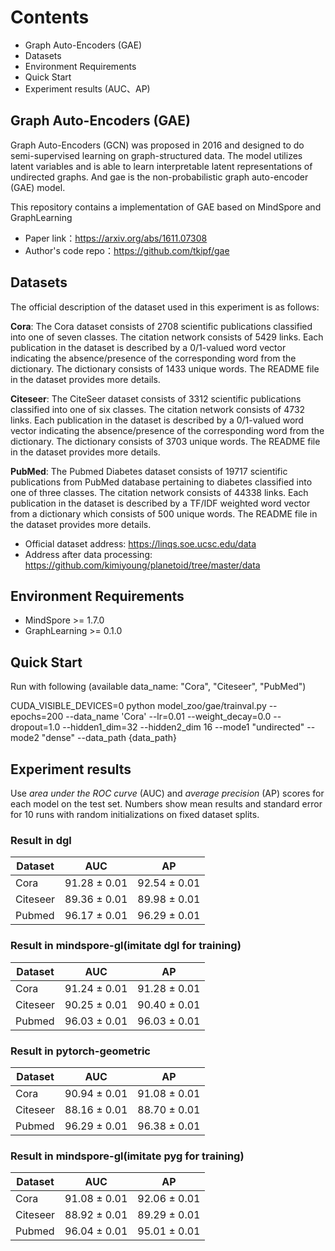 # Contents

- Graph Auto-Encoders (GAE)
- Datasets
- Environment Requirements
- Quick Start
- Experiment results (AUC、AP)

## Graph Auto-Encoders (GAE)

Graph Auto-Encoders (GCN) was proposed in 2016 and designed to do semi-supervised learning on graph-structured data. The model utilizes latent variables and is able to learn interpretable latent representations of undirected graphs. And gae is the non-probabilistic graph auto-encoder (GAE) model.

This repository contains a implementation of GAE based on MindSpore and GraphLearning

- Paper link：https://arxiv.org/abs/1611.07308
- Author's code repo：https://github.com/tkipf/gae

## Datasets

The official description of the dataset used in this experiment is as follows:

**Cora**: The Cora dataset consists of 2708 scientific publications classified into one of seven classes. The citation network consists of 5429 links. Each publication in the dataset is described by a 0/1-valued word vector indicating the absence/presence of the corresponding word from the dictionary. The dictionary consists of 1433 unique words. The README file in the dataset provides more details.

**Citeseer**: The CiteSeer dataset consists of 3312 scientific publications classified into one of six classes. The citation network consists of 4732 links. Each publication in the dataset is described by a 0/1-valued word vector indicating the absence/presence of the corresponding word from the dictionary. The dictionary consists of 3703 unique words. The README file in the dataset provides more details.

**PubMed**: The Pubmed Diabetes dataset consists of 19717 scientific publications from PubMed database pertaining to diabetes classified into one of three classes. The citation network consists of 44338 links. Each publication in the dataset is described by a TF/IDF weighted word vector from a dictionary which consists of 500 unique words. The README file in the dataset provides more details.

- Official dataset address: https://linqs.soe.ucsc.edu/data
- Address after data processing: https://github.com/kimiyoung/planetoid/tree/master/data

## Environment Requirements

- MindSpore >= 1.7.0
- GraphLearning >= 0.1.0

## Quick Start

Run with following (available data_name: "Cora", "Citeseer", "PubMed")

CUDA_VISIBLE_DEVICES=0 python model_zoo/gae/trainval.py --epochs=200 --data_name 'Cora' --lr=0.01 --weight_decay=0.0 --dropout=1.0 --hidden1_dim=32 --hidden2_dim 16 --mode1 "undirected" --mode2 "dense" --data_path {data_path}

## Experiment results

Use *area under the ROC curve* (AUC) and *average precision* (AP) scores for each model on the test set. Numbers show mean results and standard error for 10 runs with random initializations on fixed dataset splits.

### Result in dgl

| Dataset  | AUC            | AP            |
| -------- | -------------- | ------------- |
| Cora     | 91.28 $\pm$ 0.01 | 92.54 $\pm$ 0.01 |
| Citeseer | 89.36 $\pm$ 0.01 | 89.98 $\pm$ 0.01 |
| Pubmed   | 96.17 $\pm$ 0.01 | 96.29 $\pm$ 0.01 |

### Result in mindspore-gl(imitate dgl for training)

| Dataset  | AUC            | AP            |
| -------- | -------------- | ------------- |
| Cora     | 91.24 $\pm$ 0.01 | 91.28 $\pm$ 0.01 |
| Citeseer | 90.25 $\pm$ 0.01 | 90.40 $\pm$ 0.01 |
| Pubmed   | 96.03 $\pm$ 0.01 | 96.03 $\pm$ 0.01 |

### Result in pytorch-geometric

| Dataset  | AUC            | AP             |
| -------- | -------------- | -------------- |
| Cora     | 90.94 $\pm$ 0.01 | 91.08 $\pm$ 0.01  |
| Citeseer | 88.16 $\pm$ 0.01 | 88.70 $\pm$ 0.01  |
| Pubmed   | 96.29 $\pm$ 0.01 | 96.38 $\pm$ 0.01  |

### Result in mindspore-gl(imitate pyg for training)

| Dataset  | AUC            | AP             |
| -------- | -------------- | --------------        |
| Cora     | 91.08 $\pm$ 0.01 | 92.06 $\pm$ 0.01  |
| Citeseer | 88.92 $\pm$ 0.01 | 89.29 $\pm$ 0.01  |
| Pubmed   | 96.04 $\pm$ 0.01 | 95.01 $\pm$ 0.01  |
